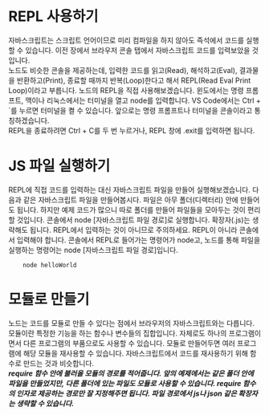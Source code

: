 # REPL 사용하기

자바스크립트는 스크립트 언어이므로 미리 컴파일을 하지 않아도 즉석에서 코드를 실행할 수 있습니다. 이전 장에서 브라우저 콘솔 탭에서 자바스크립트 코드를 입력보았을 것입니다.  
노드도 비슷한 콘솔을 제공하는데, 입력한 코드를 읽고(Read), 해석하고(Eval), 결과물을 반환하고(Print), 종료할 때까지 반복(Loop)한다고 해서 REPL(Read Eval Print Loop)이라고 부릅니다.
노드의 REPL을 직접 사용해보겠습니다. 윈도에서는 명령 프롬프트, 맥이나 리눅스에서는 터미널을 열고 node를 입력합니다. VS Code에서는 Ctrl + `를 누르면 터미널을 켤 수 있습니다. 앞으로는 명령 프롬프트나 터미널을 콘솔이라고 통칭하겠습니다.  
REPL을 종료하려면 Ctrl + C를 두 번 누르거나, REPL 창에 .exit를 입력하면 됩니다.

# JS 파일 실행하기

REPL에 직접 코드를 입력하는 대신 자바스크립트 파일을 만들어 실행해보겠습니다. 다음과 같은 자바스크립트 파일을 만들어봅시다. 파일은 아무 폴더(디렉터리) 안에 만들어도 됩니다. 하지만 예제 코드가 많으니 따로 폴더를 만들어 파일들을 모아두는 것이 편리할 것입니다.
콘솔에서 node [자바스크립트 파일 경로]로 실행합니다. 확장자(.js)는 생략해도 됩니다. REPL에서 입력하는 것이 아니므로 주의하세요. REPL이 아니라 콘솔에서 입력해야 합니다. 콘솔에서 REPL로 들어가는 명령어가 node고, 노드를 통해 파일을 실행하는 명령어는 node [자바스크립트 파일 경로]입니다.

```
    node helloWorld
```

# 모듈로 만들기

노드는 코드를 모듈로 만들 수 있다는 점에서 브라우저의 자바스크립트와는 다릅니다. 모듈이란 특정한 기능을 하는 함수나 변수들의 집합입니다. 자체로도 하나의 프로그램이면서 다른 프로그램의 부품으로도 사용할 수 있습니다.
모듈로 만들어두면 여러 프로그램에 해당 모듈을 재사용할 수 있습니다. 자바스크립트에서 코드를 재사용하기 위해 함수로 만드는 것과 비슷합니다.  
**_require 함수 안에 불러올 모듈의 경로를 적어줍니다. 앞의 예제에서는 같은 폴더 안에 파일을 만들었지만, 다른 폴더에 있는 파일도 모듈로 사용할 수 있습니다. require 함수의 인자로 제공하는 경로만 잘 지정해주면 됩니다. 파일 경로에서 js나 json 같은 확장자는 생략할 수 있습니다._**
